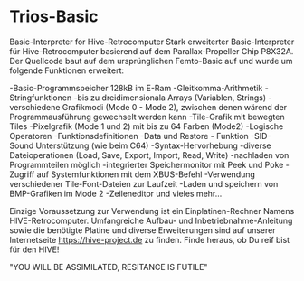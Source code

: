 # Trios-Basic
Basic-Interpreter for Hive-Retrocomputer
Stark erweiterter Basic-Interpreter für Hive-Retrocomputer basierend auf dem Parallax-Propeller Chip P8X32A. Der Quellcode baut auf dem ursprünglichen Femto-Basic auf
und wurde um folgende Funktionen erweitert:

-Basic-Programmspeicher 128kB im E-Ram
-Gleitkomma-Arithmetik
-Stringfunktionen
-bis zu dreidimensionala Arrays (Variablen, Strings)
-verschiedene Grafikmodi (Mode 0 - Mode 2), zwischen denen wärend der Programmausführung gewechselt werden kann
-Tile-Grafik mit bewegten Tiles
-Pixelgrafik (Mode 1 und 2) mit bis zu 64 Farben (Mode2) 
-Logische Operatoren
-Funktionsdefinitionen
-Data und Restore - Funktion
-SID-Sound Unterstützung (wie beim C64)
-Syntax-Hervorhebung
-diverse Dateioperationen (Load, Save, Export, Import, Read, Write)
-nachladen von Programmteilen möglich
-integrierter Speichermonitor mit Peek und Poke
-Zugriff auf Systemfunktionen mit dem XBUS-Befehl
-Verwendung verschiedener Tile-Font-Dateien zur Laufzeit
-Laden und speichern von BMP-Grafiken im Mode 2
-Zeileneditor
und vieles mehr...

Einzige Voraussetzung zur Verwendung ist ein Einplatinen-Rechner Namens HIVE-Retrocomputer.
Umfangreiche Aufbau- und Inbetriebnahme-Anleitung sowie die benötigte Platine und diverse Erweiterungen sind auf unserer Internetseite https://hive-project.de 
zu finden.
Finde heraus, ob Du reif bist für den HIVE!

"YOU WILL BE ASSIMILATED, RESITANCE IS FUTILE"
